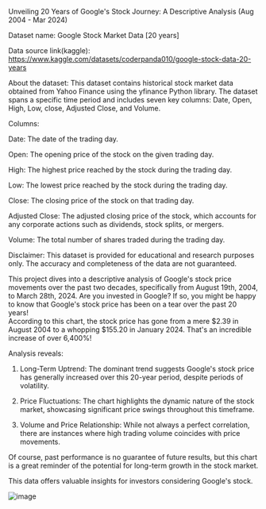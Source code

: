 Unveiling 20 Years of Google's Stock Journey: A Descriptive Analysis (Aug 2004 - Mar 2024)

Dataset name: Google Stock Market Data [20 years]

Data source link(kaggle): https://www.kaggle.com/datasets/coderpanda010/google-stock-data-20-years

About the dataset: 
This dataset contains historical stock market data obtained from Yahoo Finance using the yfinance Python library. The dataset spans a specific time period 
and includes seven key columns: Date, Open, High, Low, close, Adjusted Close, and Volume.

Columns:

Date: The date of the trading day.

Open: The opening price of the stock on the given trading day.

High: The highest price reached by the stock during the trading day.

Low: The lowest price reached by the stock during the trading day.

Close: The closing price of the stock on that trading day.

Adjusted Close: The adjusted closing price of the stock, which accounts for any corporate actions such as
dividends, stock splits, or mergers.

Volume: The total number of shares traded during the trading day.

Disclaimer:
This dataset is provided for educational and research purposes only. The accuracy and completeness of the data are not guaranteed.

This project dives into a descriptive analysis of Google's stock price movements over the past two decades, specifically from August 19th, 2004, to March 28th, 2024.
Are you invested in Google? If so, you might be happy to know that Google's stock price has been on a tear over the past 20 years!  
According to this chart, the stock price has gone from a mere $2.39 in August 2004 to a whopping $155.20 in January 2024. That's an incredible increase of over 6,400%!

Analysis reveals:

1. Long-Term Uptrend: The dominant trend suggests Google's stock price has generally increased over this 20-year period, despite periods of volatility.

2. Price Fluctuations: The chart highlights the dynamic nature of the stock market, showcasing significant price swings throughout this timeframe.
   
3. Volume and Price Relationship: While not always a perfect correlation, there are instances where high trading volume coincides with price movements.

Of course, past performance is no guarantee of future results, but this chart is a great reminder of the potential for long-term growth in the stock market.

This data offers valuable insights for investors considering Google's stock.

![image](https://github.com/VenkatNarayananNarayanan/Google-Stock-Market-Data-Analysis/assets/58682451/9e76a738-5760-4570-8b86-2072005d5035)
